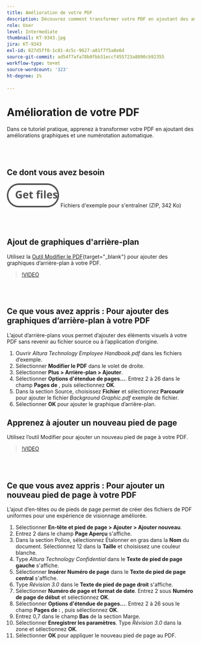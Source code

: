 ```yaml
---
title: Amélioration de votre PDF
description: Découvrez comment transformer votre PDF en ajoutant des améliorations graphiques et une numérotation automatique
role: User
level: Intermediate
thumbnail: KT-9343.jpg
jira: KT-9343
exl-id: 827d5ff0-1c81-4c5c-9627-a01f7f5a8e6d
source-git-commit: ad54f7afa78b0fbb31eccf455723a8890cb92355
workflow-type: tm+mt
source-wordcount: '323'
ht-degree: 1%

---
```


# Amélioration de votre PDF

Dans ce tutoriel pratique, apprenez à transformer votre PDF en ajoutant des améliorations graphiques et une numérotation automatique.

<br> 

## Ce dont vous avez besoin

[![Téléch. fichiers](../assets/Getfiles.svg)](../assets/Enhance.zip)
Fichiers d&#39;exemple pour s&#39;entraîner (ZIP, 342 Ko)

<br> 

## Ajout de graphiques d&#39;arrière-plan

Utilisez la [Outil Modifier le PDF](https://www.adobe.com/fr/acrobat/online/pdf-editor.html){target="_blank"} pour ajouter des graphiques d’arrière-plan à votre PDF.

>[!VIDEO](https://video.tv.adobe.com/v/338746?hidetitle=true)

<br> 

## Ce que vous avez appris : Pour ajouter des graphiques d’arrière-plan à votre PDF

L’ajout d’arrière-plans vous permet d’ajouter des éléments visuels à votre PDF sans revenir au fichier source ou à l’application d’origine.

1. Ouvrir *Altura Technology Employee Handbook.pdf* dans les fichiers d’exemple.
1. Sélectionner **Modifier le PDF** dans le volet de droite.
1. Sélectionner **Plus > Arrière-plan > Ajouter**.
1. Sélectionner **Options d&#39;étendue de pages...**.
Entrez 2 à 26 dans le champ **Pages de** , puis sélectionnez **OK**.
1. Dans la section Source, choisissez **Fichier** et sélectionnez **Parcourir** pour ajouter le fichier *Background Graphic.pdf* exemple de fichier.
1. Sélectionner **OK** pour ajouter le graphique d’arrière-plan.

## Apprenez à ajouter un nouveau pied de page

Utilisez l’outil Modifier pour ajouter un nouveau pied de page à votre PDF.

>[!VIDEO](https://video.tv.adobe.com/v/338745?hidetitle=true)

<br> 

## Ce que vous avez appris : Pour ajouter un nouveau pied de page à votre PDF

L’ajout d’en-têtes ou de pieds de page permet de créer des fichiers de PDF uniformes pour une expérience de visionnage améliorée.

1. Sélectionner **En-tête et pied de page > Ajouter > Ajouter nouveau**.
1. Entrez 2 dans le champ **Page Aperçu** s&#39;affiche.
1. Dans la section Police, sélectionnez Étalonner en gras dans la **Nom** du document.
Sélectionnez 12 dans la **Taille** et choisissez une couleur blanche.
1. Type *Altura Technology Confidential* dans le **Texte de pied de page gauche** s&#39;affiche.
1. Sélectionner **Insérer Numéro de page** dans le **Texte de pied de page central** s&#39;affiche.
1. Type *Révision 3.0* dans le **Texte de pied de page droit** s&#39;affiche.
1. Sélectionner **Numéro de page et format de date**.
Entrez 2 sous **Numéro de page de début** et sélectionnez **OK**.
1. Sélectionner **Options d&#39;étendue de pages...**.
Entrez 2 à 26 sous le champ **Pages de :** , puis sélectionnez **OK**.
1. Entrez 0,7 dans le champ **Bas** de la section Marge.
1. Sélectionner **Enregistrer les paramètres**.
Type *Révision 3.0* dans la zone et sélectionnez **OK**.
1. Sélectionner **OK** pour appliquer le nouveau pied de page au PDF.
